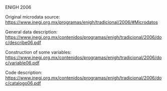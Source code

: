 ENIGH 2006

Original microdata source: https://www.inegi.org.mx/programas/enigh/tradicional/2006/#Microdatos

General data description: https://www.inegi.org.mx/contenidos/programas/enigh/tradicional/2006/doc/describe06.pdf

Construction of some variables: https://www.inegi.org.mx/contenidos/programas/enigh/tradicional/2006/doc/variable06.pdf

Code description: https://www.inegi.org.mx/contenidos/programas/enigh/tradicional/2006/doc/catalogo06.pdf
